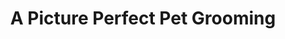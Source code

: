 ---
title: "A Picture Perfect Pet Grooming"
url: /melbourne/a-picture-perfect-pet-grooming/
shop: Tiersalon
---